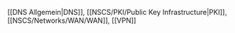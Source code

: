 [[DNS Allgemein|DNS]], [[NSCS/PKI/Public Key Infrastructure|PKI]], [[NSCS/Networks/WAN/WAN]], [[VPN]]
